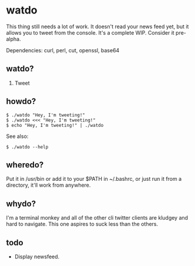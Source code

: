 watdo
=====

This thing still needs a lot of work. It doesn't read your news feed yet, but it allows you to tweet from the console. It's a complete WIP. Consider it pre-alpha.

Dependencies: curl, perl, cut, openssl, base64

watdo?
------

1. Tweet

howdo?
------

	$ ./watdo "Hey, I'm tweeting!"
	$ ./watdo <<< "Hey, I'm tweeting!"
	$ echo "Hey, I'm tweeting!" | ./watdo

See also:

	$ ./watdo --help

wheredo?
--------

Put it in /usr/bin or add it to your $PATH in ~/.bashrc, or just run it from a directory, it'll work from anywhere.

whydo?
------

I'm a terminal monkey and all of the other cli twitter clients are kludgey and hard to navigate. This one aspires to suck less than the others.

todo
-----

* Display newsfeed.

